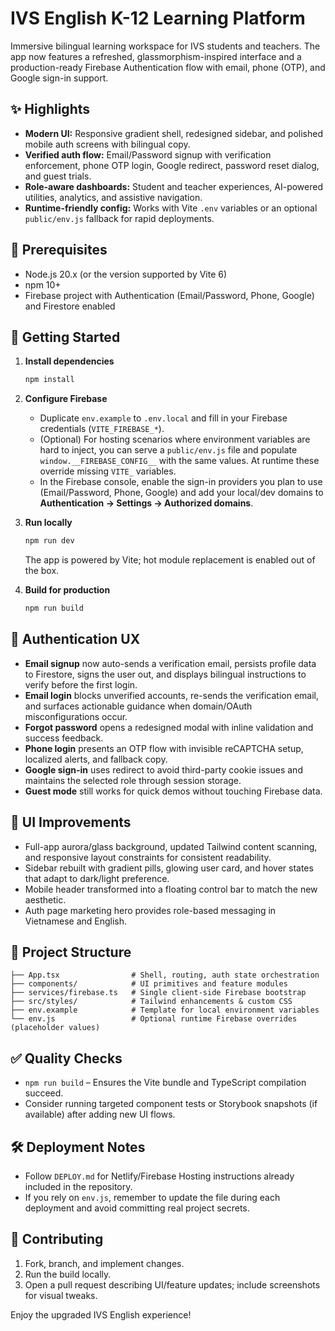 
# IVS English K-12 Learning Platform

Immersive bilingual learning workspace for IVS students and teachers. The app now features a refreshed, glassmorphism-inspired interface and a production-ready Firebase Authentication flow with email, phone (OTP), and Google sign-in support.

## ✨ Highlights

- **Modern UI:** Responsive gradient shell, redesigned sidebar, and polished mobile auth screens with bilingual copy.
- **Verified auth flow:** Email/Password signup with verification enforcement, phone OTP login, Google redirect, password reset dialog, and guest trials.
- **Role-aware dashboards:** Student and teacher experiences, AI-powered utilities, analytics, and assistive navigation.
- **Runtime-friendly config:** Works with Vite `.env` variables or an optional `public/env.js` fallback for rapid deployments.

## 🧰 Prerequisites

- Node.js 20.x (or the version supported by Vite 6)
- npm 10+
- Firebase project with Authentication (Email/Password, Phone, Google) and Firestore enabled

## 🚀 Getting Started

1. **Install dependencies**
	```bash
	npm install
	```

2. **Configure Firebase**
	- Duplicate `env.example` to `.env.local` and fill in your Firebase credentials (`VITE_FIREBASE_*`).
	- (Optional) For hosting scenarios where environment variables are hard to inject, you can serve a `public/env.js` file and populate `window.__FIREBASE_CONFIG__` with the same values. At runtime these override missing `VITE_` variables.
	- In the Firebase console, enable the sign-in providers you plan to use (Email/Password, Phone, Google) and add your local/dev domains to **Authentication → Settings → Authorized domains**.

3. **Run locally**
	```bash
	npm run dev
	```
	The app is powered by Vite; hot module replacement is enabled out of the box.

4. **Build for production**
	```bash
	npm run build
	```

## 🔐 Authentication UX

- **Email signup** now auto-sends a verification email, persists profile data to Firestore, signs the user out, and displays bilingual instructions to verify before the first login.
- **Email login** blocks unverified accounts, re-sends the verification email, and surfaces actionable guidance when domain/OAuth misconfigurations occur.
- **Forgot password** opens a redesigned modal with inline validation and success feedback.
- **Phone login** presents an OTP flow with invisible reCAPTCHA setup, localized alerts, and fallback copy.
- **Google sign-in** uses redirect to avoid third-party cookie issues and maintains the selected role through session storage.
- **Guest mode** still works for quick demos without touching Firebase data.

## 🎨 UI Improvements

- Full-app aurora/glass background, updated Tailwind content scanning, and responsive layout constraints for consistent readability.
- Sidebar rebuilt with gradient pills, glowing user card, and hover states that adapt to dark/light preference.
- Mobile header transformed into a floating control bar to match the new aesthetic.
- Auth page marketing hero provides role-based messaging in Vietnamese and English.

## 📁 Project Structure

```
├── App.tsx                # Shell, routing, auth state orchestration
├── components/            # UI primitives and feature modules
├── services/firebase.ts   # Single client-side Firebase bootstrap
├── src/styles/            # Tailwind enhancements & custom CSS
├── env.example            # Template for local environment variables
└── env.js                 # Optional runtime Firebase overrides (placeholder values)
```

## ✅ Quality Checks

- `npm run build` – Ensures the Vite bundle and TypeScript compilation succeed.
- Consider running targeted component tests or Storybook snapshots (if available) after adding new UI flows.

## 🛠️ Deployment Notes

- Follow `DEPLOY.md` for Netlify/Firebase Hosting instructions already included in the repository.
- If you rely on `env.js`, remember to update the file during each deployment and avoid committing real project secrets.

## 🙌 Contributing

1. Fork, branch, and implement changes.
2. Run the build locally.
3. Open a pull request describing UI/feature updates; include screenshots for visual tweaks.

Enjoy the upgraded IVS English experience!

